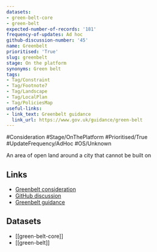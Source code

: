 ```yaml
---
datasets:
- green-belt-core
- green-belt
expected-number-of-records: '181'
frequency-of-updates: Ad hoc
github-discussion-number: '45'
name: Greenbelt
prioritised: 'True'
slug: greenbelt
stage: On the platform
synonyms: Green belt
tags:
- Tag/Constraint
- Tag/Footnote7
- Tag/Landscape
- Tag/LocalPlan
- Tag/PoliciesMap
useful-links:
- link_text: Greenbelt guidance
  link_url: https://www.gov.uk/guidance/green-belt
---
```


#Consideration #Stage/OnThePlatform #Prioritised/True #UpdateFrequency/AdHoc #OS/Unknown

An area of open land around a city that cannot be built on

## Links

* [Greenbelt consideration](https://design.planning.data.gov.uk/planning-consideration/greenbelt)
* [GitHub discussion](https://github.com/digital-land/data-standards-backlog/discussions/45)
* [Greenbelt guidance](https://www.gov.uk/guidance/green-belt)

## Datasets

* [[green-belt-core]]
* [[green-belt]]
